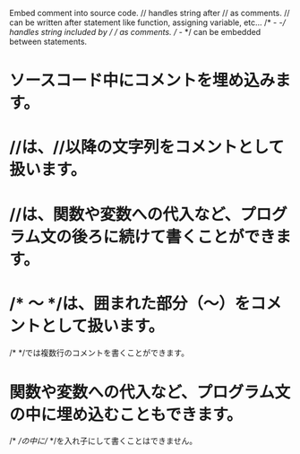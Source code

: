 Embed comment into source code.
// handles string after // as comments.
// can be written after statement like function, assigning variable, etc...
/* - -*/ handles string included by /* */ as comments.
/* - */ can be embedded between statements.

# ソースコード中にコメントを埋め込みます。
# //は、//以降の文字列をコメントとして扱います。
# //は、関数や変数への代入など、プログラム文の後ろに続けて書くことができます。
# /* 〜 */は、囲まれた部分（〜）をコメントとして扱います。
/* */では複数行のコメントを書くことができます。
# 関数や変数への代入など、プログラム文の中に埋め込むこともできます。
/* */の中に/* */を入れ子にして書くことはできません。
